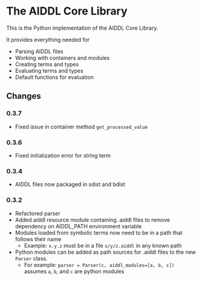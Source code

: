 # The AIDDL Core Library

This is the Python implementation of the AIDDL Core Library.

It provides everything needed for 

- Parsing AIDDL files
- Working with containers and modules
- Creating terms and types
- Evaluating terms and types
- Default functions for evaluation

## Changes

### 0.3.7

- Fixed issue in container method `get_processed_value`

### 0.3.6

- Fixed initialization error for string term

### 0.3.4

- AIDDL files now packaged in sdist and bdist

### 0.3.2

- Refactored parser
- Added aiddl resource module containing .aiddl files to remove dependency on AIDDL_PATH environment variable
- Modules loaded from symbolic terms now need to be in a path that follows their name
  - Example: `x.y.z` must be in a file `x/y/z.aiddl` in any known path
- Python modules can be added as path sources for .aiddl files to the new `Parser` class. 
  - For example: `parser = Parser(c, aiddl_modules=[a, b, c])` assumes `a`, `b`, and `c` are python modules
